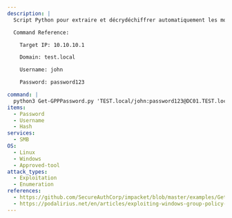 ```yaml
---
description: |
  Script Python pour extraire et décrydéchiffrer automatiquement les mots de passe des préférences de stratégie de groupe (GPP) en utilisant des flux pour découper des fichiers au lieu de monter des partages.

  Command Reference:

  	Target IP: 10.10.10.1

  	Domain: test.local

  	Username: john

  	Password: password123

command: |
  python3 Get-GPPPassword.py 'TEST.local/john:password123@DC01.TEST.local' -dc-ip 10.10.10.1
items:
  - Password
  - Username
  - Hash
services:
  - SMB
OS:
  - Linux
  - Windows
  - Approved-tool
attack_types:
  - Exploitation
  - Enumeration
references:
  - https://github.com/SecureAuthCorp/impacket/blob/master/examples/Get-GPPPassword.py
  - https://podalirius.net/en/articles/exploiting-windows-group-policy-preferences/
---
```

